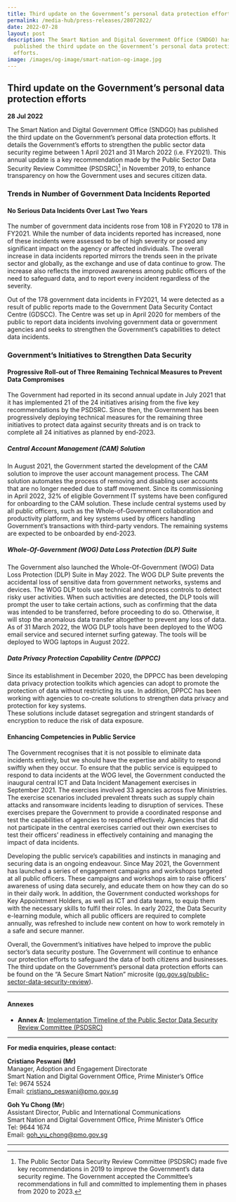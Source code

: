 ```yaml
---
title: Third update on the Government’s personal data protection efforts
permalink: /media-hub/press-releases/28072022/
date: 2022-07-28
layout: post
description: The Smart Nation and Digital Government Office (SNDGO) has
  published the third update on the Government’s personal data protection
  efforts.
image: /images/og-image/smart-nation-og-image.jpg
---
```

## Third update on the Government’s personal data protection efforts

**28 Jul 2022**

The Smart Nation and Digital Government Office (SNDGO) has published the third update on the Government’s personal data protection efforts. It details the Government’s efforts to strengthen the public sector data security regime between 1 April 2021 and 31 March 2022 (i.e. FY2021). This annual update is a key recommendation made by the Public Sector Data Security Review Committee (PSDSRC)[^1] in November 2019, to enhance transparency on how the Government uses and secures citizen data.

### Trends in Number of Government Data Incidents Reported

#### No Serious Data Incidents Over Last Two Years

The number of government data incidents rose from 108 in FY2020 to 178 in FY2021. While the number of data incidents reported has increased, none of these incidents were assessed to be of high severity or posed any significant impact on the agency or affected individuals. The overall increase in data incidents reported mirrors the trends seen in the private sector and globally, as the exchange and use of data continue to grow. The increase also reflects the improved awareness among public officers of the need to safeguard data, and to report every incident regardless of the severity.&nbsp;

Out of the 178 government data incidents in FY2021, 14 were detected as a result of public reports made to the Government Data Security Contact Centre (GDSCC). The Centre was set up in April 2020 for members of the public to report data incidents involving government data or government agencies and seeks to strengthen the Government’s capabilities to detect data incidents.

### Government’s Initiatives to Strengthen Data Security

#### Progressive Roll-out of Three Remaining Technical Measures to Prevent Data Compromises

The Government had reported in its second annual update in July 2021 that it has implemented 21 of the 24 initiatives arising from the five key recommendations by the PSDSRC. Since then, the Government has been progressively deploying technical measures for the remaining three initiatives to protect data against security threats and is on track to complete all 24 initiatives as planned by end-2023.

##### Central Account Management (CAM) Solution

In August 2021, the Government started the development of the CAM solution to improve the user account management process. The CAM solution automates the process of removing and disabling user accounts that are no longer needed due to staff movement. Since its commissioning in April 2022, 32% of eligible Government IT systems have been configured for onboarding to the CAM solution. These include central systems used by all public officers, such as the Whole-of-Government collaboration and productivity platform, and key systems used by officers handling Government’s transactions with third-party vendors. The remaining systems are expected to be onboarded by end-2023.

##### Whole-Of-Government (WOG) Data Loss Protection (DLP) Suite

The Government also launched the Whole-Of-Government (WOG) Data Loss Protection (DLP) Suite in May 2022. The WOG DLP Suite prevents the accidental loss of sensitive data from government networks, systems and devices. The WOG DLP tools use technical and process controls to detect risky user activities. When such activities are detected, the DLP tools will prompt the user to take certain actions, such as confirming that the data was intended to be transferred, before proceeding to do so. Otherwise, it will stop the anomalous data transfer altogether to prevent any loss of data. As of 31 March 2022, the WOG DLP tools have been deployed to the WOG email service and secured internet surfing gateway. The tools will be deployed to WOG laptops in August 2022.

##### Data Privacy Protection Capability Centre (DPPCC)

Since its establishment in December 2020, the DPPCC has been developing data privacy protection toolkits which agencies can adopt to promote the protection of data without restricting its use. In addition, DPPCC has been working with agencies to co-create solutions to strengthen data privacy and protection for key systems.     
These solutions include dataset segregation and stringent standards of encryption to reduce the risk of data exposure.

#### Enhancing Competencies in Public Service

The Government recognises that it is not possible to eliminate data incidents entirely, but we should have the expertise and ability to respond swiftly when they occur. To ensure that the public service is equipped to respond to data incidents at the WOG level, the Government conducted the inaugural central ICT and Data Incident Management exercises in September 2021. The exercises involved 33 agencies across five Ministries. The exercise scenarios included prevalent threats such as supply chain attacks and ransomware incidents leading to disruption of services. These exercises prepare the Government to provide a coordinated response and test the capabilities of agencies to respond effectively. Agencies that did not participate in the central exercises carried out their own exercises to test their officers’ readiness in effectively containing and managing the impact of data incidents.

Developing the public service’s capabilities and instincts in managing and securing data is an ongoing endeavour. Since May 2021, the Government has launched a series of engagement campaigns and workshops targeted at all public officers. These campaigns and workshops aim to raise officers’ awareness of using data securely, and educate them on how they can do so in their daily work. In addition, the Government conducted workshops for Key Appointment Holders, as well as ICT and data teams, to equip them with the necessary skills to fulfil their roles. In early 2022, the Data Security e-learning module, which all public officers are required to complete annually, was refreshed to include new content on how to work remotely in a safe and secure manner.

Overall, the Government’s initiatives have helped to improve the public sector’s data security posture. The Government will continue to enhance our protection efforts to safeguard the data of both citizens and businesses. The third update on the Government’s personal data protection efforts can be found on the “A Secure Smart Nation” microsite ([go.gov.sg/public-sector-data-security-review](https://go.gov.sg/public-sector-data-security-review)).

_______

#### Annexes

* **Annex A**: [Implementation Timeline of the Public Sector Data Security Review Committee (PSDSRC)](/files/press-releases/2022/Annex%20A%20-%20Implementation%20Timeline%20of%20the%20PSDSRC%20(as%20of%2031%20Mar%202022).pdf)
																																													
_______

**For media enquiries, please contact:**

**Cristiano Peswani (Mr)**<br>
Manager, Adoption and Engagement Directorate<br>
Smart Nation and Digital Government Office, Prime Minister’s Office<br>
Tel: 9674 5524<br>
Email: [cristiano_peswani@pmo.gov.sg](mailto:cristiano_peswani@pmo.gov.sg)

**Goh Yu Chong (Mr**)<br>
Assistant Director, Public and International Communications<br>
Smart Nation and Digital Government Office, Prime Minister’s Office<br>
Tel: 9644 1674<br>
Email: [goh_yu_chong@pmo.gov.sg](mailto:goh_yu_chong@pmo.gov.sg)

---------- 

[^1]: The Public Sector Data Security Review Committee (PSDSRC) made five key recommendations in 2019 to improve the Government’s data security regime. The Government accepted the Committee’s recommendations in full and committed to implementing them in phases from 2020 to 2023.